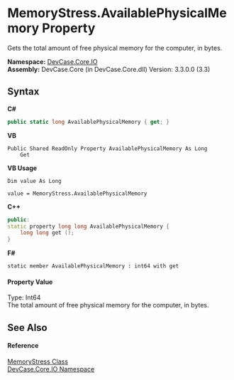 # MemoryStress.AvailablePhysicalMemory Property 
 

Gets the total amount of free physical memory for the computer, in bytes.

**Namespace:**&nbsp;<a href="N_DevCase_Core_IO">DevCase.Core.IO</a><br />**Assembly:**&nbsp;DevCase.Core (in DevCase.Core.dll) Version: 3.3.0.0 (3.3)

## Syntax

**C#**<br />
``` C#
public static long AvailablePhysicalMemory { get; }
```

**VB**<br />
``` VB
Public Shared ReadOnly Property AvailablePhysicalMemory As Long
	Get
```

**VB Usage**<br />
``` VB Usage
Dim value As Long

value = MemoryStress.AvailablePhysicalMemory

```

**C++**<br />
``` C++
public:
static property long long AvailablePhysicalMemory {
	long long get ();
}
```

**F#**<br />
``` F#
static member AvailablePhysicalMemory : int64 with get

```


#### Property Value
Type: Int64<br />The total amount of free physical memory for the computer, in bytes.

## See Also


#### Reference
<a href="T_DevCase_Core_IO_MemoryStress">MemoryStress Class</a><br /><a href="N_DevCase_Core_IO">DevCase.Core.IO Namespace</a><br />